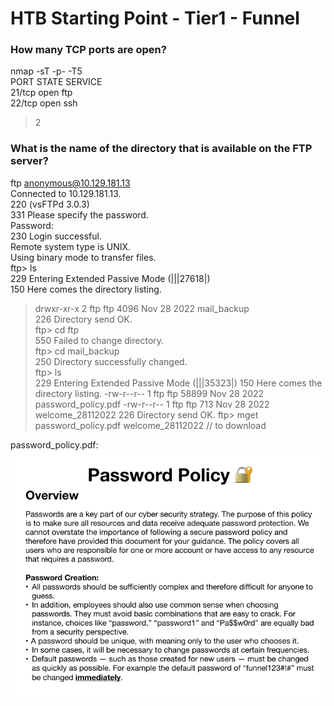 # HTB Starting Point - Tier1 - Funnel 
### How many TCP ports are open?
  nmap -sT -p- -T5 <target-ip>  
  PORT   STATE SERVICE  
  21/tcp open  ftp  
  22/tcp open  ssh  
> 2

### What is the name of the directory that is available on the FTP server?
  ftp anonymous@10.129.181.13  
  Connected to 10.129.181.13.  
  220 (vsFTPd 3.0.3)  
  331 Please specify the password.  
  Password:   
  230 Login successful.  
  Remote system type is UNIX.  
  Using binary mode to transfer files.  
  ftp> ls  
  229 Entering Extended Passive Mode (|||27618|)  
  150 Here comes the directory listing.
> drwxr-xr-x    2 ftp      ftp          4096 Nov 28  2022 mail_backup  
  226 Directory send OK.    
> ftp> cd ftp  
  550 Failed to change directory.  
> ftp> cd mail_backup  
  250 Directory successfully changed.  
> ftp> ls  
  229 Entering Extended Passive Mode (|||35323|)
  150 Here comes the directory listing.
  -rw-r--r--    1 ftp      ftp         58899 Nov 28  2022 password_policy.pdf
  -rw-r--r--    1 ftp      ftp           713 Nov 28  2022 welcome_28112022
  226 Directory send OK.
ftp> mget password_policy.pdf welcome_28112022 // to download

password_policy.pdf:
![screenshot](./img/password_policy.png)

